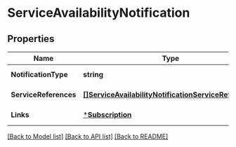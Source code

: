 # ServiceAvailabilityNotification

## Properties
Name | Type | Description | Notes
------------ | ------------- | ------------- | -------------
**NotificationType** | **string** | Shall be set to SerAvailabilityNotification. | [default to null]
**ServiceReferences** | [**[]ServiceAvailabilityNotificationServiceReferences**](ServiceAvailabilityNotification_serviceReferences.md) |  | [default to null]
**Links** | [***Subscription**](Subscription.md) |  | [default to null]

[[Back to Model list]](../README.md#documentation-for-models) [[Back to API list]](../README.md#documentation-for-api-endpoints) [[Back to README]](../README.md)


